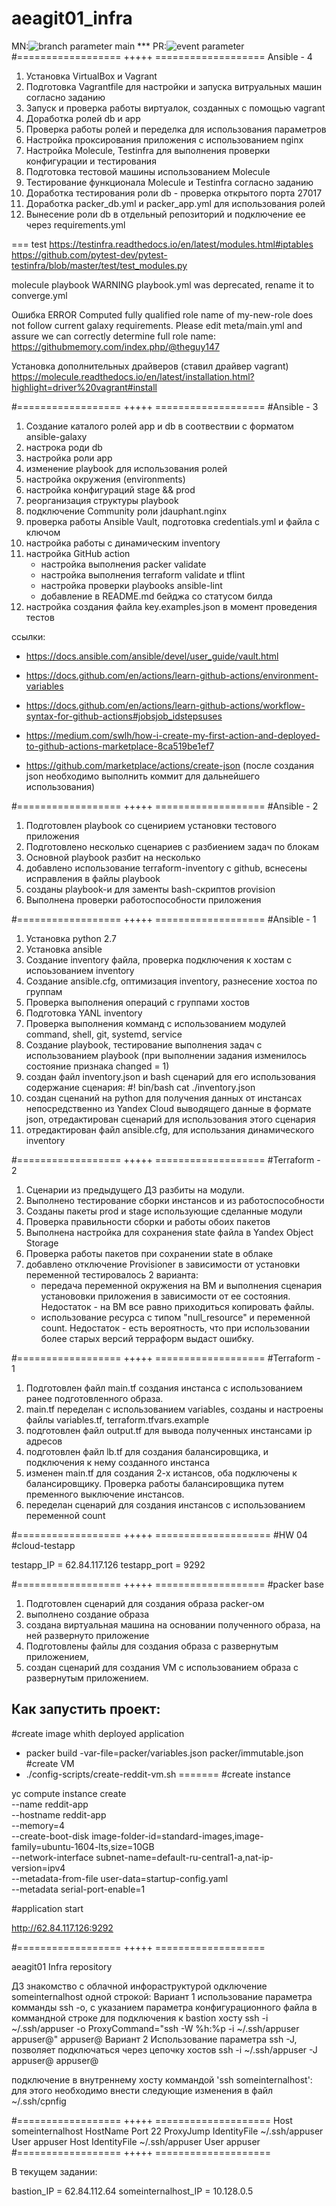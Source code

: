 # aeagit01_infra

MN:![branch parameter main](https://github.com/Otus-DevOps-2021-08/aeagit01_infra/actions/workflows/run-tests.yml/badge.svg?branch=main) *** PR:![event parameter](https://github.com/Otus-DevOps-2021-08/aeagit01_infra/actions/workflows/run-tests.yml/badge.svg?event=pull_request)
#================== +++++ ===================
Ansible - 4

1. Установка VirtualBox и Vagrant
2. Подготовка Vagrantfile для настройки и запуска витруальных машин согласно заданию
3. Запуск и проверка работы виртуалок, созданных с помощью vagrant
4. Доработка ролей db и app
5. Проверка работы ролей и переделка для использования параметров
6. Настройка проксирования приложения с использованием nginx
7. Настройка Molecule, Testinfra для выполнения проверки конфигурации и тестирования
8. Подготовка тестовой машины  использованием Molecule
9. Тестирование функционала Molecule и Testinfra согласно заданию
10. Доработка тестирования роли db - проверка открытого порта 27017
11. Доработка packer_db.yml и packer_app.yml для использования ролей
12. Вынесение роли db в отдельный репозиторий и подключение ее через requirements.yml

===
test
https://testinfra.readthedocs.io/en/latest/modules.html#iptables
https://github.com/pytest-dev/pytest-testinfra/blob/master/test/test_modules.py

molecule playbook
WARNING  playbook.yml was deprecated, rename it to converge.yml

Ошибка ERROR    Computed fully qualified role name of my-new-role does not follow current galaxy requirements.
Please edit meta/main.yml and assure we can correctly determine full role name:
https://githubmemory.com/index.php/@theguy147

Установка дополнительных драйверов (ставил драйвер vagrant)
https://molecule.readthedocs.io/en/latest/installation.html?highlight=driver%20vagrant#install

#================== +++++ ===================
#Ansible - 3
1. Создание каталого ролей app и db  в соотвествии с форматом ansible-galaxy
2. настрока роди db
3. настройка роли арр
4. изменение playbook для использования ролей
5. настройка окружения (environments)
6. настройка конфигураций stage && prod
7. реорганизация структуры playbook
8. подключение Community роли jdauphant.nginx
9. проверка работы Ansible Vault, подготовка credentials.yml и файла с ключом
10. настройка работы с динамическим inventory
11. настройка GitHub action
      - настройка выполнения packer validate
      - настройка выполнения terraform validate и tflint
      - настройка проверки playbooks ansible-lint
      - добавление в README.md бейджа со статусом билда
12. настройка создания файла key.examples.json в момент проведения тестов

ссылки:
- https://docs.ansible.com/ansible/devel/user_guide/vault.html
- https://docs.github.com/en/actions/learn-github-actions/environment-variables
- https://docs.github.com/en/actions/learn-github-actions/workflow-syntax-for-github-actions#jobsjob_idstepsuses

- https://medium.com/swlh/how-i-create-my-first-action-and-deployed-to-github-actions-marketplace-8ca519be1ef7
- https://github.com/marketplace/actions/create-json
  (после создания json необходимо выполнить коммит для дальнейшего использования)

#================== +++++ ===================
#Ansible - 2

1. Подготовлен playbook со сценирием установки тестового приложения
2. Подготовлено несколько сценариев с разбиением задач по блокам
3. Основной playbook разбит на несколько
4. добавлено использование terraform-inventory c github, вснесены исправления в файлы  playbook
5. созданы playbook-и для заменты bash-скриптов provision
6. Выполнена проверки работоспособности приложения

#================== +++++ ===================
#Ansible - 1

1. Установка python 2.7
2. Установка ansible
3. Создание inventory файла, проверка подключения к хостам с испоьзованием inventory
4. Создание ansible.cfg, оптимизация inventory, разнесение хостоа по группам
5. Проверка выполнения операций с группами хостов
6. Подготовка YANL inventory
7. Проверка выполнения комманд с использованием модулей command, shell, git, systemd, service
8. Создание playbook, тестирование выполнения задач с использованием playbook (при выполнении задания изменилось состояние признака changed = 1)
9. создан файл inventory.json и bash сценарий для его использования содержание сценария: #! bin/bash cat ./inventory.json
10. создан сценаний на python для получения данных от инстансах непосредственно из Yandex Cloud выводящего данные в формате json, отредактирован сценарий для использования этого сценария
11. отредактирован файл ansible.cfg, для использания динамического inventory

#================== +++++ ===================
#Terraform - 2
1. Сценарии из предыдущего ДЗ разбиты на модули.
2. Выполнено тестирование сборки инстансов и из работоспособности
3. Созданы пакеты prod и stage использующие сделанные модули
4. Проверка правильности сборки и работы обоих пакетов
5. Выполнена настройка для сохранения state файла в Yandex Object Storage
6. Проверка работы пакетов при сохранении state в облаке
7. добавлено отключение Provisioner в зависимости от установки переменной
   тестировалось 2 варианта:
    - передача переменной окружения на ВМ и выполнения сценария установовки приложения
      в зависимости от ее состояния. Недостаток - на ВМ все равно приходиться копировать файлы.
    - использование ресурса с типом "null_resource" и переменной count. Недостаток - есть вероятность,
      что при использовании более старых версий терраформ выдаст ошибку.

#================== +++++ ===================
#Terraform - 1

1. Подготовлен файл main.tf создания инстанса с использованием ранее подготовленного образа.
2. main.tf переделан с использованием variables, созданы и настроены файлы variables.tf, terraform.tfvars.example
3. подготовлен файл output.tf для вывода полученных инстансами ip адресов
4. подготовлен файл lb.tf для создания балансировщика, и подключения к нему созданного инстанса
5. изменен main.tf для создания 2-х истансов, оба подключены к балансировщику. Проверка работы балансировщика путем пременного выключение инстансов.
6. переделан сценарий для создания инстансов с использованием переменной count



#================== +++++ ====================
#HW 04
#cloud-testapp

testapp_IP = 62.84.117.126
testapp_port = 9292

#================== +++++ ===================
#packer base
 1. Подготовлен сценарий для создания образа packer-ом
 2. выполнено создание образа
 3. создана виртуальная машина на основании полученного образа, на ней развернуто приложение
 4. Подготовлены файлы для создания образа с развернутым приложением,
 5. создан сценарий для создания VM с использованием образа с развернутым приложением.

## Как запустить проект:
#create image whith deployed application
 - packer build -var-file=packer/variables.json packer/immutable.json
#create VM
 - ./config-scripts/create-reddit-vm.sh
=======
#create instance

yc compute instance create \
  --name reddit-app \
  --hostname reddit-app \
  --memory=4 \
  --create-boot-disk image-folder-id=standard-images,image-family=ubuntu-1604-lts,size=10GB \
  --network-interface subnet-name=default-ru-central1-a,nat-ip-version=ipv4 \
  --metadata-from-file user-data=startup-config.yaml \
  --metadata serial-port-enable=1

#application start

http://62.84.117.126:9292


#================== +++++ ===================

aeagit01 Infra repository

ДЗ знакомство с облачной инфораструктурой
одключение someinternalhost одной строкой:
Вариант 1
использование параметра комманды ssh -o, с указанием параметра конфигурационного файла в коммандной строке для подключения к bastion хосту
ssh -i ~/.ssh/appuser -o ProxyCommand="ssh -W %h:%p -i ~/.ssh/appuser appuser@<bastion host>" appuser@<internal host>
Вариант 2
Использование параметра ssh -J, позволяет подключаться через цепочку хостов
ssh -i ~/.ssh/appuser -J appuser@<bastion host> appuser@<internal host>

подключение в внутреннему хосту коммандой 'ssh someinternalhost':
для этого необходимо внести следующие изменения в файл ~/.ssh/cpnfig

#================== +++++ ====================
Host someinternalhost
    HostName <IP of internal host>
    Port 22
    ProxyJump <IP or name of bastion host>
    IdentityFile ~/.ssh/appuser
    User appuser
Host <IP or name bastion host>
    IdentityFile ~/.ssh/appuser
    User appuser
#================== +++++ ====================

В текущем задании:

bastion_IP = 62.84.112.64
someinternalhost_IP = 10.128.0.5
